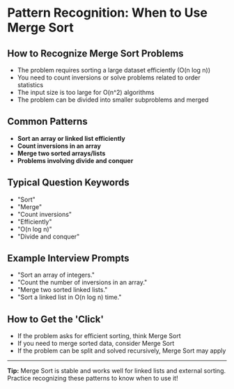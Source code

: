 # Pattern Recognition: When to Use Merge Sort

## How to Recognize Merge Sort Problems

- The problem requires sorting a large dataset efficiently (O(n log n))
- You need to count inversions or solve problems related to order statistics
- The input size is too large for O(n^2) algorithms
- The problem can be divided into smaller subproblems and merged

## Common Patterns

- **Sort an array or linked list efficiently**
- **Count inversions in an array**
- **Merge two sorted arrays/lists**
- **Problems involving divide and conquer**

## Typical Question Keywords

- "Sort"
- "Merge"
- "Count inversions"
- "Efficiently"
- "O(n log n)"
- "Divide and conquer"

## Example Interview Prompts

- "Sort an array of integers."
- "Count the number of inversions in an array."
- "Merge two sorted linked lists."
- "Sort a linked list in O(n log n) time."

## How to Get the 'Click'

- If the problem asks for efficient sorting, think Merge Sort
- If you need to merge sorted data, consider Merge Sort
- If the problem can be split and solved recursively, Merge Sort may apply

---

**Tip:** Merge Sort is stable and works well for linked lists and external sorting. Practice recognizing these patterns to know when to use it!
